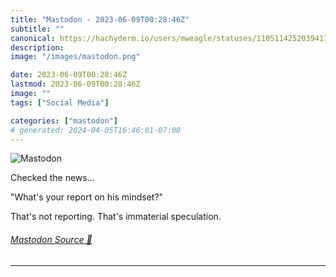 ```yaml
---
title: "Mastodon - 2023-06-09T00:28:46Z"
subtitle: ""
canonical: https://hachyderm.io/users/mweagle/statuses/110511425203941788
description:
image: "/images/mastodon.png"

date: 2023-06-09T00:28:46Z
lastmod: 2023-06-09T00:28:46Z
image: ""
tags: ["Social Media"]

categories: ["mastodon"]
# generated: 2024-04-05T16:46:01-07:00
---
```

![Mastodon](/images/mastodon.png)

<p>Checked the news...</p><p>&quot;What&#39;s your report on his mindset?&quot;</p><p>That&#39;s not reporting. That&#39;s immaterial speculation.</p>


###### [Mastodon Source 🐘](https://hachyderm.io/@mweagle/110511425203941788)

___
